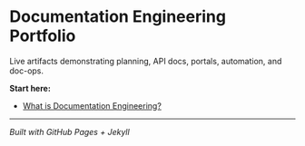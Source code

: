 # Documentation Engineering Portfolio

Live artifacts demonstrating planning, API docs, portals, automation, and doc-ops.

**Start here:**  
- [What is Documentation Engineering?](what-is-documentation-engineering.md)

---
*Built with GitHub Pages + Jekyll*
